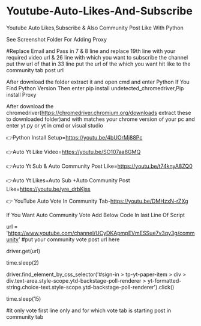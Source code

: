# Youtube-Auto-Likes-And-Subscribe

Youtube Auto Likes,Subscribe & Also Community Post Like With Python

See Screenshot Folder For Adding Proxy

#Replace Email and Pass in 7 & 8 line and replace 19th line with your required video url
& 26 line with which you want to subscribe the channel put thw url of that in 33 line put the url of the which you want hit like to the community tab post url 

After download the folder extract it and open cmd and enter Python If You Find Python Version Then enter pip install undetected_chromedriver,Pip install Proxy

After download the chromedriver(https://chromedriver.chromium.org/downloads extract these to downloaded folder)and with matches your chrome version of your pc 
and enter yt.py or yt in cmd or visual studio 

👉Python Install Setup=https://youtu.be/4bUOrMj88Pc

👉Auto Yt Like Video=https://youtu.be/SO107aa8GMQ

👉Auto Yt Sub & Auto Community Post Like=https://youtu.be/t74knyA8ZQ0

👉Auto Yt Likes+Auto Sub +Auto Community Post Like=https://youtu.be/yre_drbKjss

👉 YouTube Auto Vote In Community Tab-https://youtu.be/DMHzxN-rZXg

If You Want Auto Community Vote Add Below Code In last Line Of Script 

url = 'https://www.youtube.com/channel/UCyDKApmpEVmESSue7v3qy3g/community' #put your community vote post url here

driver.get(url)

time.sleep(2)

driver.find_element_by_css_selector('#sign-in > tp-yt-paper-item > div > div.text-area.style-scope.ytd-backstage-poll-renderer > yt-formatted-string.choice-text.style-scope.ytd-backstage-poll-renderer').click()

time.sleep(15)

#it only vote first line only and for which vote tab is starting post in community tab







